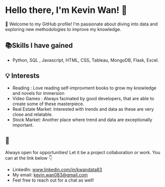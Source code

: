 # Hello there, I'm Kevin Wan! 👋


🙌 Welcome to my GitHub profile! I'm passionate about diving into data and exploring new methodologies to improve my knowledge.

## 📚Skills I have gained

- Python, SQL , Javascript, HTML, CSS, Tableau, MongoDB, Flask, Excel.



## 💡 Interests
- Reading : Love reading self-improvment books to grow my knowledge and novels for immersion
- Video Games : Always facinated by good developers, that are able to create some of these masterpiece.
- Real Estate Market: Interested with trends and data as these are very close and relatable.
- Stock Market: Another place where trend and data are exceptionally important.



## 💪
Always open for opportunities! Let it be a project collaboration or work. You can at the link below 👇 
- LinkedIn: www.linkedin.com/in/kwandata83
- My email: kevin.wan083@gmail.com
- Feel free to reach out for a chat as well!